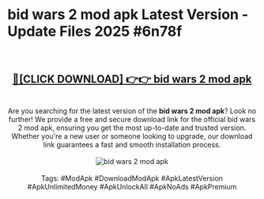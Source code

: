 <h1>bid wars 2 mod apk Latest Version - Update Files 2025 #6n78f</h1>
<br>
<div align="center">
<h2><a href="https://apkpuree.pages.dev/?title=bid_wars_2_mod_apk" rel="nofollow">🔴[CLICK DOWNLOAD] 👉👉 bid wars 2 mod apk</a></h2>
<br>
Are you searching for the latest version of the <strong>bid wars 2 mod apk</strong>? Look no further! We provide a free and secure download link for the official bid wars 2 mod apk, ensuring you get the most up-to-date and trusted version. Whether you're a new user or someone looking to upgrade, our download link guarantees a fast and smooth installation process.
<br><br>
<a href="https://apkpuree.pages.dev/?title=bid_wars_2_mod_apk" rel="nofollow" data-target="animated-image.originalLink"><img src="https://i.ibb.co.com/Wp5JHRhd/download.gif" alt="bid wars 2 mod apk" style="max-width: 100%; display: inline-block;" data-target="animated-image.originalImage"></a>
<br><br>
Tags: #ModApk #DownloadModApk #ApkLatestVersion #ApkUnlimitedMoney #ApkUnlockAll #ApkNoAds #ApkPremium
</div>